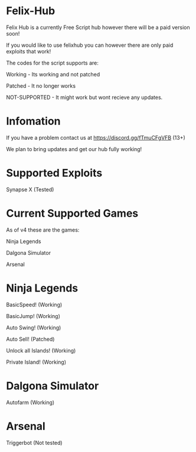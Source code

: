 
# Felix-Hub

Felix Hub is a currently Free Script hub however there will be a paid version soon!

If you would like to use felixhub you can however there are only paid exploits that work!

The codes for the script supports are:

Working - Its working and not patched

Patched - It no longer works

NOT-SUPPORTED - It might work but wont recieve any updates.

# Infomation

If you have a problem contact us at https://discord.gg/fTmuCFgVFB (13+)

We plan to bring updates and get our hub fully working!

# Supported Exploits

Synapse X (Tested)

# Current Supported Games

As of v4 these are the games:

Ninja Legends

Dalgona Simulator

Arsenal

# Ninja Legends

BasicSpeed! (Working)

BasicJump! (Working)

Auto Swing! (Working)

Auto Sell! (Patched)

Unlock all Islands! (Working)

Private Island! (Working)

# Dalgona Simulator

Autofarm (Working)

# Arsenal

Triggerbot (Not tested)
